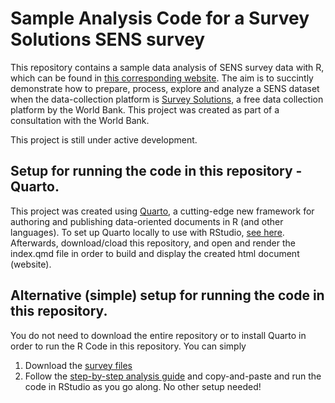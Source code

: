 # Sample Analysis Code for a Survey Solutions SENS survey
This repository contains a sample data analysis of SENS survey data with R, which can be found in [this corresponding website](https://gaguilar2015.github.io/SENS/). The aim is to succintly demonstrate how to prepare, process, explore and analyze a SENS dataset when the data-collection platform is [Survey Solutions](https://mysurvey.solutions/en/), a free data collection platform by the World Bank. This project was created as part of a consultation with the World Bank. 

This project is still under active development.

## Setup for running the code in this repository - Quarto.
This project was created using [Quarto](https://quarto.org), a cutting-edge new framework for authoring and publishing data-oriented documents in R (and other languages). To set up Quarto locally to use with RStudio, [see here](https://quarto.org/docs/get-started/hello/rstudio.html). Afterwards, download/cload this repository, and open and render the index.qmd file in order to build and display the created html document (website).

## Alternative (simple) setup for running the code in this repository.
You do not need to download the entire repository or to install Quarto in order to run the R Code in this repository. You can simply 

1. Download the [survey files](https://github.com/gaguilar2015/SENS/tree/main/SENS_FILES)
2. Follow the [step-by-step analysis guide](https://gaguilar2015.github.io/SENS/) and copy-and-paste and run the code in RStudio as you go along. No other setup needed!


 
